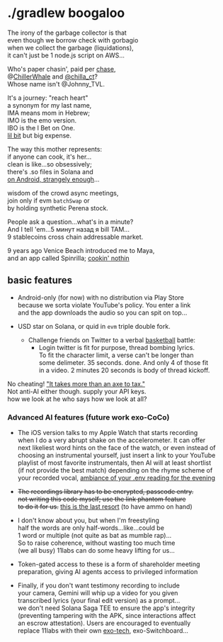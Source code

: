 # ./gradlew boogaloo 

The irony of the garbage collector is that  
even though we borrow check with gorbagio  
when we collect the garbage (liquidations),  
it can't just be 1 node.js script on AWS...    
 
Who's paper chasin', paid per [chase](https://x.com/therealchaseeb/),  
@[ChillerWhale](https://etherscan.io/tx/0x2f2ff439f70b4b4c623259d44fffb75ca8ecf02e1a9b706f6e2359c6fa337171) and [@chilla_ct](https://arbitrum.questbook.app/dashboard/?grantId=67d7ff7f46da2f90cc3205e9&chainId=10&proposalId=6874dbc3adac096191c94bfb)?  
Whose name isn't @Johnny_TVL.    

It's a journey: "reach heart"  
a synonym for my last name,    
IMA means mom in Hebrew;  
IMO is the emo version.  
IBO is the I Bet on One.  
[lil bit](https://claude.ai/public/artifacts/c322f536-e9ad-4cab-a57e-78f82de2739a) but big expense.   

The way this mother represents:  
if anyone can cook, it's her...    
clean is like...so obsessively;    
there's .so files in Solana and  
[on Android, strangely enough](https://github.com/tobaccorico/IMO/tree/main/java)...  
  
wisdom of the crowd async meetings,  
join only if evm `batchSwap` or  
by holding synthetic Perena stock.  

People ask a question...what's in a minute?   
And I tell 'em...5 минут назад я bill TAM...   
9 stablecoins cross chain addressable market.   

9 years ago Venice Beach introduced me to Maya,     
and an app called Spinrilla; [cookin' nothin](https://x.com/QuidMint/status/1946153473185132996)

## basic features 

- Android-only (for now) with no distribution via Play Store  
because we sorta violate YouTube's policy. You enter a link  
and the app downloads the audio so you can spit on top...  

- USD star on Solana, or quid in `evm` triple double fork. 

    - Challenge friends on Twitter to a verbal [basketball](https://x.com/QuidMint/status/1947643967039823998) battle:  
        - Login twitter is fit for purpose, thread bombing lyrics.  
        To fit the character limit, a verse can't be longer than  
        some delimeter. 35 seconds. done. And only 4 of those fit  
        in a video. 2 minutes 20 seconds is body of thread kickoff.  

No cheating! ["It takes more than an axe to tax."](https://x.com/QuidMint/status/1942724536413167944)   
Not anti-AI either though. supply your API keys.     
how we look at he who says how we look at all?

### Advanced AI features (future work exo-CoCo)
- The iOS version talks to my Apple Watch that starts recording  
when I do a very abrupt shake on the accelerometer. It can offer  
next likeliest word hints on the face of the watch, or even 
instead of   
choosing an instrumental yourself, just insert a link to your YouTube  
 playlist of most favorite instrumentals,
then AI will at least shortlist  
 (if not provide the best match)
depending on the rhyme scheme of  
 your recorded vocal, [
ambiance of your .env reading for the evening](https://github.com/mediar-ai/screenpipe/)

- ~~The recordings library has to be encrypted, passcode entry.  
not writing this code myself; use the link phantom
feature  
to do it for us.~~ [this is 
the last resort](https://www.instagram.com/p/DMJ7AykM7Y1/) (to have ammo on hand)  

- I don't know about you, but when I'm freestyling  
    half the words are only half-words...like...could be   
    1 word or multiple (not quite as bat as mumble rap)...   
    So to raise coherence, without wasting too much time  
    (we all busy) 11labs can do some heavy lifting for us...  

- Token-gated access to these is a form of shareholder meeting  
preparation, giving AI agents access to privileged information  

- Finally, if you don't want testimony recording to include    
your camera, Gemini will whip up a video for you given   
transcribed lyrics (your final edit version) as a prompt...  
we don't need Solana Saga TEE to ensure the app's integrity   
(preventing tampering with the APK, since interactions affect    
an escrow attestation). Users are encouraged to eventually    
replace 11labs with their own [exo-tech](https://github.com/exo-explore/exo), exo-Switchboard...
